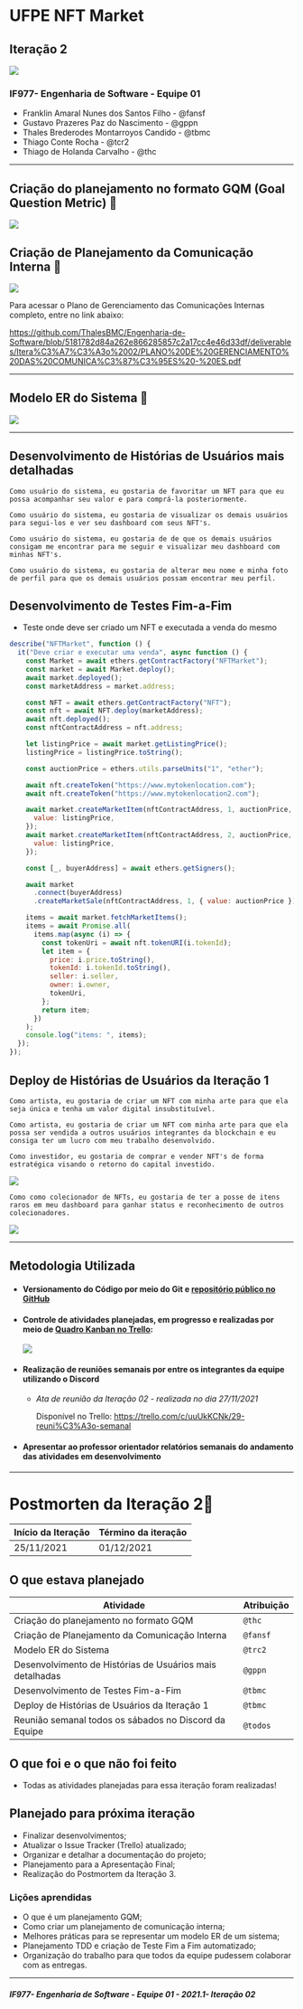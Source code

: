 # UFPE NFT Market

## Iteração 2

![](header.jpg)

### IF977- Engenharia de Software - Equipe 01

- Franklin Amaral Nunes dos Santos Filho - @fansf
- Gustavo Prazeres Paz do Nascimento - @gppn
- Thales Brederodes Montarroyos Candido - @tbmc
- Thiago Conte Rocha - @tcr2
- Thiago de Holanda Carvalho - @thc

---

## Criação do planejamento no formato GQM (Goal Question Metric) 📑

![](gqm.jpg)

## Criação de Planejamento da Comunicação Interna 📢

![](plano-de-gerenciamento-das-comunicacoes.png)

Para acessar o Plano de Gerenciamento das Comunicações Internas completo, entre no link abaixo:

https://github.com/ThalesBMC/Engenharia-de-Software/blob/5181782d84a262e866285857c2a17cc4e46d33df/deliverables/Itera%C3%A7%C3%A3o%2002/PLANO%20DE%20GERENCIAMENTO%20DAS%20COMUNICA%C3%87%C3%95ES%20-%20ES.pdf

---

## Modelo ER do Sistema 🔡

![](er.jpeg)

---

## Desenvolvimento de Histórias de Usuários mais detalhadas

```
Como usuário do sistema, eu gostaria de favoritar um NFT para que eu possa acompanhar seu valor e para comprá-la posteriormente.
```

```
Como usuário do sistema, eu gostaria de visualizar os demais usuários para segui-los e ver seu dashboard com seus NFT's.
```

```
Como usuário do sistema, eu gostaria de de que os demais usuários consigam me encontrar para me seguir e visualizar meu dashboard com minhas NFT's.
```

```
Como usuário do sistema, eu gostaria de alterar meu nome e minha foto de perfil para que os demais usuários possam encontrar meu perfil.
```

## Desenvolvimento de Testes Fim-a-Fim

- Teste onde deve ser criado um NFT e executada a venda do mesmo

```javascript
describe("NFTMarket", function () {
  it("Deve criar e executar uma venda", async function () {
    const Market = await ethers.getContractFactory("NFTMarket");
    const market = await Market.deploy();
    await market.deployed();
    const marketAddress = market.address;

    const NFT = await ethers.getContractFactory("NFT");
    const nft = await NFT.deploy(marketAddress);
    await nft.deployed();
    const nftContractAddress = nft.address;

    let listingPrice = await market.getListingPrice();
    listingPrice = listingPrice.toString();

    const auctionPrice = ethers.utils.parseUnits("1", "ether");

    await nft.createToken("https://www.mytokenlocation.com");
    await nft.createToken("https://www.mytokenlocation2.com");

    await market.createMarketItem(nftContractAddress, 1, auctionPrice, {
      value: listingPrice,
    });
    await market.createMarketItem(nftContractAddress, 2, auctionPrice, {
      value: listingPrice,
    });

    const [_, buyerAddress] = await ethers.getSigners();

    await market
      .connect(buyerAddress)
      .createMarketSale(nftContractAddress, 1, { value: auctionPrice });

    items = await market.fetchMarketItems();
    items = await Promise.all(
      items.map(async (i) => {
        const tokenUri = await nft.tokenURI(i.tokenId);
        let item = {
          price: i.price.toString(),
          tokenId: i.tokenId.toString(),
          seller: i.seller,
          owner: i.owner,
          tokenUri,
        };
        return item;
      })
    );
    console.log("items: ", items);
  });
});
```

## Deploy de Histórias de Usuários da Iteração 1

```
Como artista, eu gostaria de criar um NFT com minha arte para que ela seja única e tenha um valor digital insubstituível.
```

```
Como artista, eu gostaria de criar um NFT com minha arte para que ela possa ser vendida a outros usuários integrantes da blockchain e eu consiga ter um lucro com meu trabalho desenvolvido.
```

```
Como investidor, eu gostaria de comprar e vender NFT's de forma estratégica visando o retorno do capital investido.
```

![](create.jpg)

```
Como como colecionador de NFTs, eu gostaria de ter a posse de itens raros em meu dashboard para ganhar status e reconhecimento de outros colecionadores.
```

![](dboard.jpeg)

---

## Metodologia Utilizada

- #### Versionamento do Código por meio do Git e [repositório público no GitHub](https://github.com/ThalesBMC/NFTMarketplace)

- #### Controle de atividades planejadas, em progresso e realizadas por meio de [Quadro Kanban no Trello](https://trello.com/b/JU5srUvv/quadro-kanban-projeto-es):

  ![](trello.jpg)

- #### Realização de reuniões semanais por entre os integrantes da equipe utilizando o Discord

  - _Ata de reunião da Iteração 02 - realizada no dia 27/11/2021_

    Disponível no Trello: https://trello.com/c/uuUkKCNk/29-reuni%C3%A3o-semanal

- #### Apresentar ao professor orientador relatórios semanais do andamento das atividades em desenvolvimento

---

# Postmorten da Iteração 2📜

| Início da Iteração | Término da iteração |
| ------------------ | ------------------- |
| 25/11/2021         | 01/12/2021          |

## O que estava planejado

| Atividade                                                | Atribuição |
| -------------------------------------------------------- | ---------- |
| Criação do planejamento no formato GQM                   | `@thc`     |
| Criação de Planejamento da Comunicação Interna           | `@fansf`   |
| Modelo ER do Sistema                                     | `@trc2`    |
| Desenvolvimento de Histórias de Usuários mais detalhadas | `@gppn`    |
| Desenvolvimento de Testes Fim-a-Fim                      | `@tbmc`    |
| Deploy de Histórias de Usuários da Iteração 1            | `@tbmc`    |
| Reunião semanal todos os sábados no Discord da Equipe    | `@todos`   |

## O que foi e o que não foi feito

- Todas as atividades planejadas para essa iteração foram realizadas!

## Planejado para próxima iteração

- Finalizar desenvolvimentos;
- Atualizar o Issue Tracker (Trello) atualizado;
- Organizar e detalhar a documentação do projeto;
- Planejamento para a Apresentação Final;
- Realização do Postmortem da Iteração 3.

### Lições aprendidas

- O que é um planejamento GQM;
- Como criar um planejamento de comunicação interna;
- Melhores práticas para se representar um modelo ER de um sistema;
- Planejamento TDD e criação de Teste Fim a Fim automatizado;
- Organização do trabalho para que todos da equipe pudessem colaborar com as entregas.

---

##### _IF977- Engenharia de Software - Equipe 01 - 2021.1- Iteração 02_
